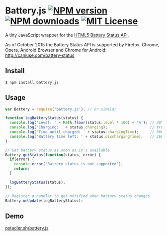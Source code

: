 # Battery.js [![NPM version][npm-version-image]][npm-url] [![NPM downloads][npm-downloads-image]][npm-url] [![MIT License][license-image]][license-url]


A tiny JavaScript wrapper for the [HTML5 Battery Status API](http://www.w3.org/TR/battery-status/).

As of October 2015 the Battery Status API is supported by Firefox, Chrome, Opera, Android Browser and Chrome for Android: http://caniuse.com/battery-status

## Install

```shell
$ npm install battery.js
```

## Usage

```JavaScript
var Battery = require('battery.js'); // or similar

function logBatteryStatus(status) {
  console.log('Level: ' + Math.floor(status.level * 100) + '%'); // 30%
  console.log('Charging: ' + status.charging);                   // true
  console.log('Time until charged: ' + status.chargingTime);     // 3600 (seconds) or Infinity
  console.log('Battery time left: ' + status.dischargingTime);   // 3600 (seconds) or Infinity
}

// Get battery status as soon as it's available
Battery.getStatus(function(status, error) {
  if(error) {
    console.error('Battery status is not supported');
    return;
  }

  logBatteryStatus(status);
});

// Register a handler to get notified when battery status changes
Battery.onUpdate(logBatteryStatus);
```

## Demo

[pstadler.sh/battery.js](http://pstadler.sh/battery.js)

[npm-url]: https://npmjs.com/package/battery.js
[npm-version-image]: https://img.shields.io/npm/v/battery.js.svg?style=flat-square
[npm-downloads-image]: https://img.shields.io/npm/dm/battery.js.svg?style=flat-square

[license-url]: https://github.com/pstadler/battery.js/blob/master/LICENSE
[license-image]: https://img.shields.io/npm/l/battery.js.svg?style=flat-square